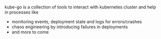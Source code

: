 kube-go is a collection of tools to interact with kubernetes cluster and help in processes like 

- monitoring events, deployment state and logs for errors/crashes
- chaos engineering by introducing failures in deployments
- and more to come

